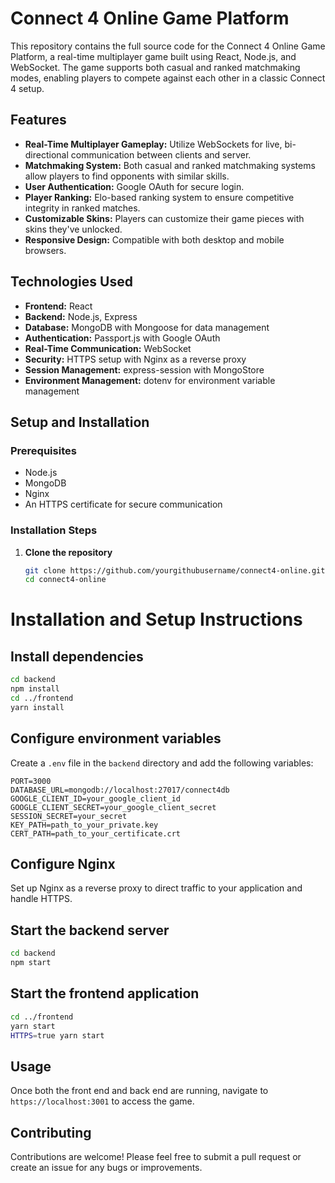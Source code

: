 # Connect 4 Online Game Platform

This repository contains the full source code for the Connect 4 Online Game Platform, a real-time multiplayer game built using React, Node.js, and WebSocket. The game supports both casual and ranked matchmaking modes, enabling players to compete against each other in a classic Connect 4 setup.

## Features

- **Real-Time Multiplayer Gameplay:** Utilize WebSockets for live, bi-directional communication between clients and server.
- **Matchmaking System:** Both casual and ranked matchmaking systems allow players to find opponents with similar skills.
- **User Authentication:** Google OAuth for secure login.
- **Player Ranking:** Elo-based ranking system to ensure competitive integrity in ranked matches.
- **Customizable Skins:** Players can customize their game pieces with skins they've unlocked.
- **Responsive Design:** Compatible with both desktop and mobile browsers.

## Technologies Used

- **Frontend:** React
- **Backend:** Node.js, Express
- **Database:** MongoDB with Mongoose for data management
- **Authentication:** Passport.js with Google OAuth
- **Real-Time Communication:** WebSocket
- **Security:** HTTPS setup with Nginx as a reverse proxy
- **Session Management:** express-session with MongoStore
- **Environment Management:** dotenv for environment variable management

## Setup and Installation

### Prerequisites

- Node.js
- MongoDB
- Nginx
- An HTTPS certificate for secure communication

### Installation Steps

1. **Clone the repository**
   ```bash
   git clone https://github.com/yourgithubusername/connect4-online.git
   cd connect4-online
   ```


# Installation and Setup Instructions

## Install dependencies

```bash
cd backend
npm install
cd ../frontend
yarn install
```

## Configure environment variables

Create a `.env` file in the `backend` directory and add the following variables:

```
PORT=3000
DATABASE_URL=mongodb://localhost:27017/connect4db
GOOGLE_CLIENT_ID=your_google_client_id
GOOGLE_CLIENT_SECRET=your_google_client_secret
SESSION_SECRET=your_secret
KEY_PATH=path_to_your_private.key
CERT_PATH=path_to_your_certificate.crt
```

## Configure Nginx

Set up Nginx as a reverse proxy to direct traffic to your application and handle HTTPS.

## Start the backend server

```bash
cd backend
npm start
```

## Start the frontend application

```bash
cd ../frontend
yarn start
HTTPS=true yarn start
```

## Usage

Once both the front end and back end are running, navigate to `https://localhost:3001` to access the game.

## Contributing

Contributions are welcome! Please feel free to submit a pull request or create an issue for any bugs or improvements.

